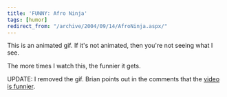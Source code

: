 ```yaml
---
title: 'FUNNY: Afro Ninja'
tags: [humor]
redirect_from: "/archive/2004/09/14/AfroNinja.aspx/"
---
```


This is an animated gif. If it's not animated, then you're not seeing
what I see.

The more times I watch this, the funnier it gets.

UPDATE: I removed the gif. Brian points out in the comments that the
[video is
funnier](http://www.ebaumsworld.com/afroninja.html "video with sound").

